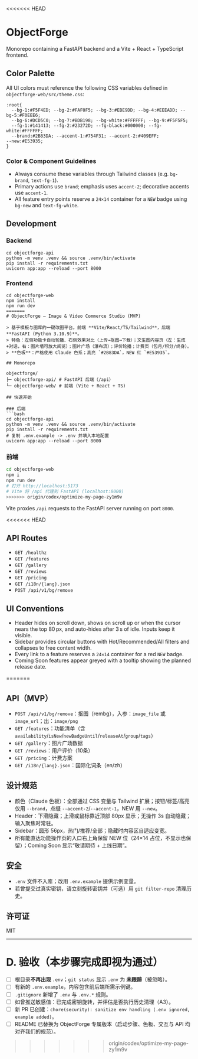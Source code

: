 <<<<<<< HEAD
# ObjectForge

Monorepo containing a FastAPI backend and a Vite + React + TypeScript frontend.

## Color Palette
All UI colors must reference the following CSS variables defined in `objectforge-web/src/theme.css`:

```
:root{
  --bg-1:#F5F4ED; --bg-2:#FAF0F5; --bg-3:#EBE9DD; --bg-4:#EEEADD; --bg-5:#F0EEE6;
  --bg-6:#DCD5C0; --bg-7:#BDB198; --bg-white:#FFFFFF; --bg-9:#F5F5F5;
  --fg-1:#141413; --fg-2:#23272D; --fg-black:#000000; --fg-white:#FFFFFF;
  --brand:#2B83DA; --accent-1:#754F31; --accent-2:#409EFF;
--new:#E53935;
}
```

### Color & Component Guidelines
- Always consume these variables through Tailwind classes (e.g. `bg-brand`, `text-fg-1`).
- Primary actions use `brand`; emphasis uses `accent-2`; decorative accents use `accent-1`.
- All feature entry points reserve a `24×14` container for a `NEW` badge using `bg-new` and `text-fg-white`.

## Development
### Backend
```
cd objectforge-api
python -m venv .venv && source .venv/bin/activate
pip install -r requirements.txt
uvicorn app:app --reload --port 8000
```

### Frontend
```
cd objectforge-web
npm install
npm run dev
=======
# ObjectForge — Image & Video Commerce Studio (MVP)

> 基于模板与图库的一键改图平台。前端 **Vite/React/TS/Tailwind**，后端 **FastAPI (Python 3.10.9)**。  
> 特色：左侧功能卡自动轮播、右侧效果对比（上传→抠图→下载）；文生图内容页（左：生成+对话，右：图片墙可放大阅览）；图片广场（瀑布流）；评价轮播；计费页（包月/积分/终身）。  
> **色板**：严格使用 Claude 色系；高亮 `#2B83DA`，NEW 红 `#E53935`。

## Monorepo

objectforge/
├─ objectforge-api/ # FastAPI 后端（/api）
└─ objectforge-web/ # 前端 (Vite + React + TS)

## 快速开始

### 后端
```bash
cd objectforge-api
python -m venv .venv && source .venv/bin/activate
pip install -r requirements.txt
# 复制 .env.example -> .env 并填入本地配置
uvicorn app:app --reload --port 8000
```

### 前端
```bash
cd objectforge-web
npm i
npm run dev
# 打开 http://localhost:5173
# Vite 将 /api 代理到 FastAPI (localhost:8000)
>>>>>>> origin/codex/optimize-my-page-zy1m9v
```
Vite proxies `/api` requests to the FastAPI server running on port `8000`.

<<<<<<< HEAD
## API Routes
- `GET /healthz`
- `GET /features`
- `GET /gallery`
- `GET /reviews`
- `GET /pricing`
- `GET /i18n/{lang}.json`
- `POST /api/v1/bg/remove`

## UI Conventions
- Header hides on scroll down, shows on scroll up or when the cursor nears the top 80 px, and auto-hides after 3 s of idle. Inputs keep it visible.
- Sidebar provides circular buttons with Hot/Recommended/All filters and collapses to free content width.
- Every link to a feature reserves a `24×14` container for a red `NEW` badge.
- Coming Soon features appear greyed with a tooltip showing the planned release date.

=======
## API（MVP）

- `POST /api/v1/bg/remove`：抠图（rembg），入参：`image_file` 或 `image_url`；出：`image/png`
- `GET /features`：功能清单（含 `availability`/`isNew`/`newBadgeUntil`/`releaseAt`/`group`/`tags`）
- `GET /gallery`：图片广场数据
- `GET /reviews`：用户评价（10条）
- `GET /pricing`：计费方案
- `GET /i18n/{lang}.json`：国际化词条（en/zh）

## 设计规范

- 颜色（Claude 色板）：全部通过 CSS 变量与 Tailwind 扩展；按钮/标签/高亮仅用 `--brand`，点缀 `--accent-2`/`--accent-1`，NEW 用 `--new`。
- Header：下滑隐藏；上滑或鼠标靠近顶部 80px 显示；无操作 3s 自动隐藏；输入聚焦时常驻。
- Sidebar：圆形 56px，热门/推荐/全部；隐藏时内容区自适应变宽。
- 所有能直达功能操作页的入口右上角保留 NEW 位（24×14 占位，不显示也保留）；Coming Soon 显示“敬请期待 + 上线日期”。

## 安全

- `.env` 文件不入库；改用 `.env.example` 提供示例变量。
- 若曾提交过真实密钥，请立刻旋转密钥并（可选）用 `git filter-repo` 清理历史。

## 许可证

MIT

---

# D. 验收（本步骤完成即视为通过）

- [ ] 根目录**不再出现** `.env`；`git status` 显示 `.env` 为 **未跟踪**（被忽略）。  
- [ ] 有新的 `.env.example`，内容包含前后端所需示例键。  
- [ ] `.gitignore` 新增了 `.env` 与 `.env.*` 规则。  
- [ ] 如曾推送敏感值：已完成密钥旋转，并评估是否执行历史清理（A3）。  
- [ ] 新 PR 已创建：`chore(security): sanitize env handling (.env ignored, example added)`。  
- [ ] README 已替换为 ObjectForge 专属版本（启动步骤、色板、交互与 API 均对齐我们的规范）。
>>>>>>> origin/codex/optimize-my-page-zy1m9v
